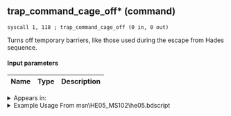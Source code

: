 ## trap_command_cage_off* (command)

`syscall 1, 118 ; trap_command_cage_off (0 in, 0 out)`

Turns off temporary barriers, like those used during the escape from Hades sequence.

#### Input parameters
| Name | Type | Description
|------|------|------------




<details>
	<summary>Appears in:</summary>
| filename | Entity (obj)
|----------|-------------
| msn\HE05_MS102\he05.bdscript       |           
| msn\TT40_KINOKO_AXE\kino.bdscript       |           

</details>

<details>
	<summary>Example Usage From msn\HE05_MS102\he05.bdscript</summary>
```plaintext
L44:
 syscall 1, 118 ; trap_command_cage_off (0 in, 0 out)
 pushImm 8037
 syscall 4, 4 ; trap_mission_information (1 in, 0 out)
 pushImm 12
 syscall 1, 36 ; trap_bg_hide (1 in, 0 out)
 pushImm 11
 syscall 1, 37 ; trap_bg_show (1 in, 0 out)
 jmp L119
```
</details>

